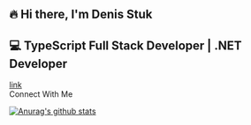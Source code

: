 ## 🔥 Hi there, I'm Denis Stuk
## 💻 TypeScript Full Stack Developer | .NET Developer 
[link](http://localhost:3000)  
Connect With Me


[![Anurag's github stats](https://github-readme-stats.vercel.app/api?username=DenStuk)](https://github.com/anuraghazra/github-readme-stats)
